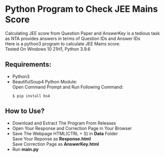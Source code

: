 # Python Program to Check JEE Mains Score

Calculating JEE score from Question Paper and AnswerKey is a tedious task as NTA provides answers in terms of Question IDs and Answer IDs  
Here is a python3 program to calculate JEE Mains score.  
Tested On Windows 10 21H1, Python 3.9.6  

## Requirements:
-   Python3
-   BeautifulSoup4 Python Module:  
    Open Command Prompt and Run Following Command:  
    ```
    $ pip install bs4 
    ```

## How to Use?
-   Download and Extract The Program From Releases
-   Open Your Response and Correction Page in Your Browser
-   Save The Webpage HTML(CTRL + S) in **Data** Folder  
    Save Your Reponse as **Response.html**  
    Save Correction Page as **AnswerKey.html**
-   Run <b>main.py</b>